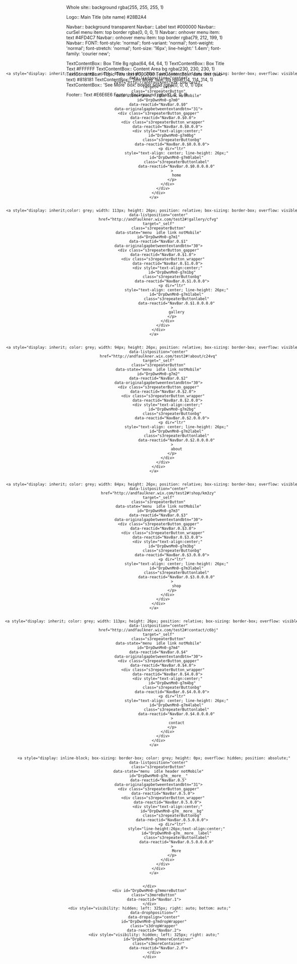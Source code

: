 Whole site::			background											rgba(255, 255, 255, 1)

Logo:: 						Main Title (site name)					#28B2A4

Navbar:: 					background 											transparent
Navbar:: 					Label text 											#000000
Navbar:: 					curSel menu item: top border 		rgba(0, 0, 0, 1)
Navbar:: 					onhover menu item: text 				#4FD4C7
Navbar:: 					onhover menu item: top border 	rgba(79, 212, 199, 1)
Navbar:: FONT:
						font-style: 'normal';
						font-variant: 'normal';
						font-weight: 'normal';
						font-stretch: 'normal';
						font-size: '16px';
						line-height:' 1.4em';
						font-family: 'courier new';

<!--  -->

TextContentBox::	Box Title Bg 										rgba(64, 64, 64, 1)
TextContentBox::	Box Title Text 									#FFFFFF
TextContentBox::  Content Area bg  								rgba(230, 230, 230, 1)
TextContentBox::	Topic Title text								#000000
TextContentBox::	date text (sub-text)						#818181
TextContentBox::	'See More' box: bg							rgba(114, 114, 114, 1)
TextContentBox::	'See More' box: border					solid rgba(0, 0, 0, 1) 0px

Footer:: 					Text 														#E6E6E6
Footer:: 					Background											rgba(0, 0, 0, 1)



<div id="DrpDwnMn0-g7m"
	data-menuborder-y="0"
	data-menubtn-border="0"
	data-ribbon-els="0"
	data-label-pad="0"
	data-ribbon-extra="0"
	style="top: 262px; left: 5px; width: 978px; position: absolute; height: 26px;"
	class="s3"
	data-state="center notMobile"
	data-reactid="NavBar"
	data-dropmode="dropDown">
	<div style="display: inline-block; text-align: center; overflow: visible; height: 26px;"
		id="DrpDwnMn0-g7mitemsContainer"
		class="s3itemsContainer"
		data-reactid="NavBar.0">


		<a style="display: inherit; color: grey; width: 85px; height: 26px; position: relative; box-sizing: border-box; overflow: visible;"
			data-listposition="center"
			href="http://andfaulkner.wix.com/test2"
			target="_self"
			class="s3repeaterButton"
			data-state="menu  idle link notMobile"
			id="DrpDwnMn0-g7m0"
			data-reactid="NavBar.0.$0"
			data-originalgapbetweentextandbtn="31">
			<div class="s3repeaterButton_gapper"
				data-reactid="NavBar.0.$0.0">
				<div class="s3repeaterButton_wrapper"
					data-reactid="NavBar.0.$0.0.0">
					<div style="text-align:center;"
						id="DrpDwnMn0-g7m0bg"
						class="s3repeaterButtonbg"
						data-reactid="NavBar.0.$0.0.0.0">
						<p dir="ltr"
							style="text-align: center; line-height: 26px;"
							id="DrpDwnMn0-g7m0label"
							class="s3repeaterButtonlabel"
							data-reactid="NavBar.0.$0.0.0.0.0"
						>
							home
						</p>
					</div>
				</div>
			</div>
		</a>


		<a style="display: inherit;color: grey; width: 113px; height: 26px; position: relative; box-sizing: border-box; overflow: visible;"
			data-listposition="center"
			href="http://andfaulkner.wix.com/test2#!gallery/cfvg"
			target="_self"
			class="s3repeaterButton"
			data-state="menu  idle link notMobile"
			id="DrpDwnMn0-g7m1"
			data-reactid="NavBar.0.$1"
			data-originalgapbetweentextandbtn="30">
			<div class="s3repeaterButton_gapper"
				data-reactid="NavBar.0.$1.0">
				<div class="s3repeaterButton_wrapper"
					data-reactid="NavBar.0.$1.0.0">
					<div style="text-align:center;"
						id="DrpDwnMn0-g7m1bg"
						class="s3repeaterButtonbg"
						data-reactid="NavBar.0.$1.0.0.0">
						<p dir="ltr"
							style="text-align: center; line-height: 26px;"
							id="DrpDwnMn0-g7m1label"
							class="s3repeaterButtonlabel"
							data-reactid="NavBar.0.$1.0.0.0.0"
						>
							gallery
						</p>
					</div>
				</div>
			</div>
		</a>


		<a style="display: inherit; color: grey; width: 94px; height: 26px; position: relative; box-sizing: border-box; overflow: visible;"
			data-listposition="center"
			href="http://andfaulkner.wix.com/test2#!about/c24vq"
			target="_self"
			class="s3repeaterButton"
			data-state="menu  idle link notMobile"
			id="DrpDwnMn0-g7m2"
			data-reactid="NavBar.0.$2"
			data-originalgapbetweentextandbtn="30">
			<div class="s3repeaterButton_gapper"
				data-reactid="NavBar.0.$2.0">
				<div class="s3repeaterButton_wrapper"
					data-reactid="NavBar.0.$2.0.0">
					<div style="text-align:center;"
						id="DrpDwnMn0-g7m2bg"
						class="s3repeaterButtonbg"
						data-reactid="NavBar.0.$2.0.0.0">
						<p dir="ltr"
							style="text-align: center; line-height: 26px;"
							id="DrpDwnMn0-g7m2label"
							class="s3repeaterButtonlabel"
							data-reactid="NavBar.0.$2.0.0.0.0"
						>
							about
						</p>
					</div>
				</div>
			</div>
		</a>


		<a style="display: inherit; color: grey; width: 84px; height: 26px; position: relative; box-sizing: border-box; overflow: visible;"
			data-listposition="center"
			href="http://andfaulkner.wix.com/test2#!shop/km3zy"
			target="_self"
			class="s3repeaterButton"
			data-state="menu  idle link notMobile"
			id="DrpDwnMn0-g7m3"
			data-reactid="NavBar.0.$3"
			data-originalgapbetweentextandbtn="30">
			<div class="s3repeaterButton_gapper"
				data-reactid="NavBar.0.$3.0">
				<div class="s3repeaterButton_wrapper"
					data-reactid="NavBar.0.$3.0.0">
					<div style="text-align:center;"
						id="DrpDwnMn0-g7m3bg"
						class="s3repeaterButtonbg"
						data-reactid="NavBar.0.$3.0.0.0">
						<p dir="ltr"
							style="text-align: center; line-height: 26px;"
							id="DrpDwnMn0-g7m3label"
							class="s3repeaterButtonlabel"
							data-reactid="NavBar.0.$3.0.0.0.0"
						>
							shop
						</p>
					</div>
				</div>
			</div>
		</a>


		<a style="display: inherit; color: grey; width: 113px; height: 26px; position: relative; box-sizing: border-box; overflow: visible;"
			data-listposition="center"
			href="http://andfaulkner.wix.com/test2#!contact/c6bj"
			target="_self"
			class="s3repeaterButton"
			data-state="menu  idle link notMobile"
			id="DrpDwnMn0-g7m4"
			data-reactid="NavBar.0.$4"
			data-originalgapbetweentextandbtn="30">
			<div class="s3repeaterButton_gapper"
				data-reactid="NavBar.0.$4.0">
				<div class="s3repeaterButton_wrapper"
					data-reactid="NavBar.0.$4.0.0">
					<div style="text-align:center;"
						id="DrpDwnMn0-g7m4bg"
						class="s3repeaterButtonbg"
						data-reactid="NavBar.0.$4.0.0.0">
						<p dir="ltr"
							style="text-align: center; line-height: 26px;"
							id="DrpDwnMn0-g7m4label"
							class="s3repeaterButtonlabel"
							data-reactid="NavBar.0.$4.0.0.0.0"
						>
							contact
						</p>
					</div>
				</div>
			</div>
		</a>


		<a style="display: inline-block; box-sizing: border-box; color: grey; height: 0px; overflow: hidden; position: absolute;"
			data-listposition="center"
			class="s3repeaterButton"
			data-state="menu  idle header notMobile"
			id="DrpDwnMn0-g7m__more__"
			data-reactid="NavBar.0.5"
			data-originalgapbetweentextandbtn="31">
			<div class="s3repeaterButton_gapper"
				data-reactid="NavBar.0.5.0">
				<div class="s3repeaterButton_wrapper"
					data-reactid="NavBar.0.5.0.0">
					<div style="text-align:center;"
						id="DrpDwnMn0-g7m__more__bg"
						class="s3repeaterButtonbg"
						data-reactid="NavBar.0.5.0.0.0">
						<p dir="ltr"
							style="line-height:26px;text-align:center;"
							id="DrpDwnMn0-g7m__more__label"
							class="s3repeaterButtonlabel"
							data-reactid="NavBar.0.5.0.0.0.0"
						>
							More
						</p>
					</div>
				</div>
			</div>
		</a>


	</div>
	<div id="DrpDwnMn0-g7mmoreButton"
		class="s3moreButton"
		data-reactid="NavBar.1">
	</div>
	<div style="visibility: hidden; left: 325px; right: auto; bottom: auto;"
		data-drophposition=""
		data-dropalign="center"
		id="DrpDwnMn0-g7mdropWrapper"
		class="s3dropWrapper"
		data-reactid="NavBar.2">
		<div style="visibility: hidden; left: 325px; right: auto;"
			id="DrpDwnMn0-g7mmoreContainer"
			class="s3moreContainer"
			data-reactid="NavBar.2.0">
		</div>
	</div>
</div>